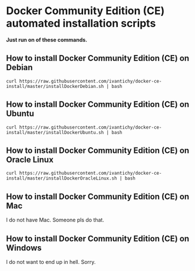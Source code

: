 # Docker Community Edition (CE) automated installation scripts

**Just run on of these commands.**

## How to install Docker Community Edition (CE) on Debian
`curl https://raw.githubusercontent.com/ivantichy/docker-ce-install/master/installDockerDebian.sh | bash`


## How to install Docker Community Edition (CE) on Ubuntu
`curl https://raw.githubusercontent.com/ivantichy/docker-ce-install/master/installDockerUbuntu.sh | bash`


## How to install Docker Community Edition (CE) on Oracle Linux

`curl https://raw.githubusercontent.com/ivantichy/docker-ce-install/master/installDockerOracleLinux.sh | bash`

## How to install Docker Community Edition (CE) on Mac

I do not have Mac. Someone pls do that.

## How to install Docker Community Edition (CE) on Windows

I do not want to end up in hell. Sorry.
